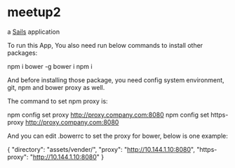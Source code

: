# meetup2

a [Sails](http://sailsjs.org) application

To run this App, You also need run below commands to install other packages:

npm i bower -g
bower i
npm i

And before installing those package, you need config system environment, git, npm and bower proxy as well.

The command to set npm proxy is:

npm config set proxy http://proxy.company.com:8080
npm config set https-proxy http://proxy.company.com:8080

And you can edit .bowerrc to set the proxy for bower, below is one example:

{
  "directory": "assets/vender/",
  "proxy": "http://10.144.1.10:8080",
  "https-proxy": "http://10.144.1.10:8080"
}
